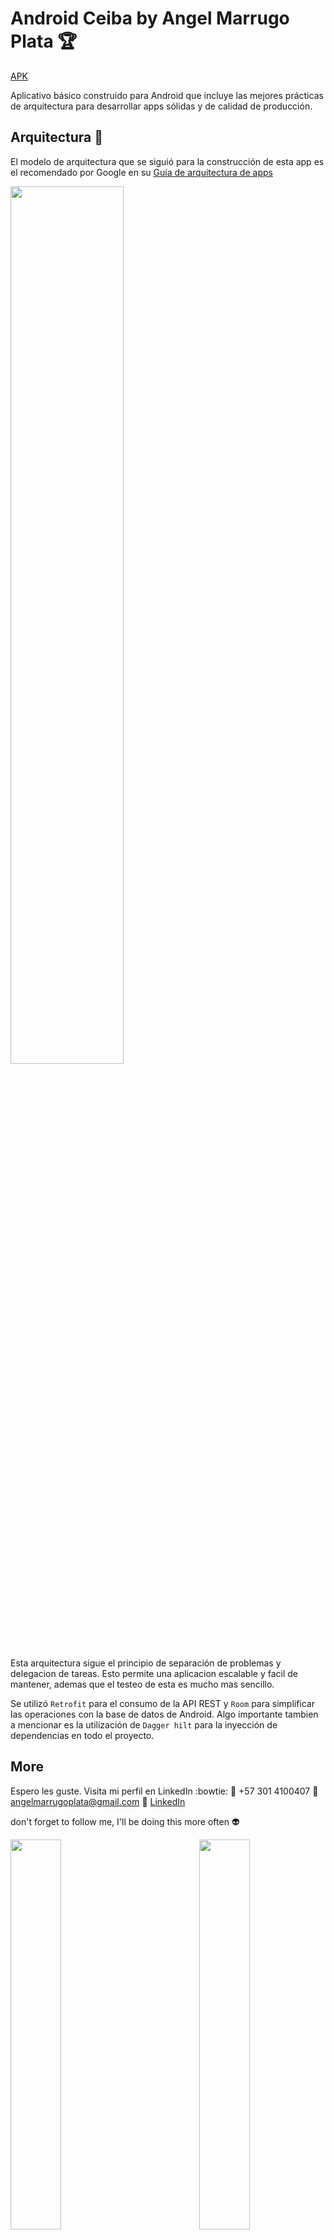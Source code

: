 # Android Ceiba by Angel Marrugo Plata :trophy:
[APK](https://drive.google.com/file/d/1MKpx8dby4ZEWkcGkEiYCCpTT6eBl8geu/view?usp=sharing)

Aplicativo básico construido para Android que incluye las mejores prácticas de arquitectura para desarrollar apps sólidas y de calidad de producción. 

## Arquitectura :rocket:
El modelo de arquitectura que se siguió para la construcción de esta app es el recomendado por Google en su [Guía de arquitectura de apps](https://developer.android.com/jetpack/guide)

<img  src='https://user-images.githubusercontent.com/29846058/129257397-d606977f-afdd-4c7a-8c39-8669a107ab42.png' width='60%'> 

Esta arquitectura sigue el principio de separación de problemas y delegacion de tareas. Esto permite una aplicacion escalable y facil de mantener, ademas que el testeo de esta es mucho mas sencillo.

Se utilizó `Retrofit` para el consumo de la API REST y `Room` para simplificar las operaciones con la base de datos de Android. Algo importante tambien a mencionar es la utilización de `Dagger hilt` para la inyección de dependencias en todo el proyecto.

## More
Espero les guste. Visita mi perfil en LinkedIn :bowtie:
:iphone: +57 301 4100407 
:email: angelmarrugoplata@gmail.com
:link: [LinkedIn](https://www.linkedin.com/in/angelmarrugo/)

don't forget to follow me, I'll be doing this more often :alien:


<img align='left' src='https://user-images.githubusercontent.com/29846058/127225908-1244c9ee-3d80-4f46-99e3-52b9dbeab291.gif' width='40%'>  
<img align='right' src='https://user-images.githubusercontent.com/29846058/127226289-08452ccf-9b37-4eed-876f-271ed2a0126b.gif' width='40%'>  

